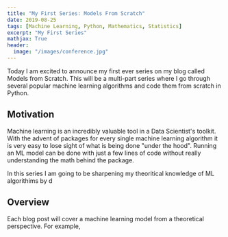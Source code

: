 ```yaml
---
title: "My First Series: Models From Scratch"
date: 2019-08-25
tags: [Machine Learning, Python, Mathematics, Statistics]
excerpt: "My First Series"
mathjax: True
header:
  image: "/images/conference.jpg"
---
```


Today I am excited to announce my first ever series on my blog called Models from
Scratch. This will be a multi-part series where I go through several popular
machine learning algorithms and code them from scratch in Python.

## Motivation

Machine learning is an incredibly valuable tool in a Data Scientist's toolkit. With the advent of
packages for every single machine learning algorithm it is very easy to lose sight of
what is being done "under the hood". Running an ML model can be done with just a few
lines of code without really understanding the math behind the package.

In this series I am going to be sharpening my theoritical knowledge of ML algorithims by d



## Overview

Each blog post will cover a machine learning model from a theoretical perspective.
For example,
